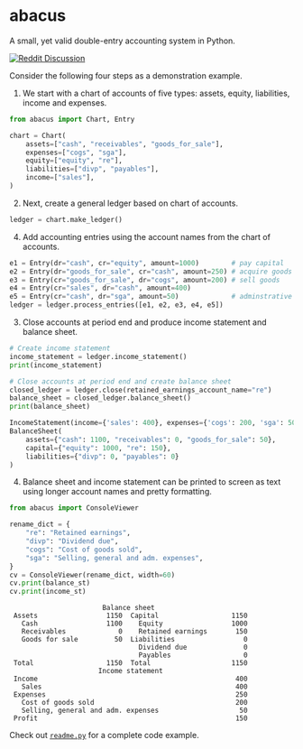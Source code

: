 # abacus

A small, yet valid double-entry accounting system in Python.

[![Reddit Discussion](https://img.shields.io/badge/Reddit-%23FF4500.svg?style=for-the-badge&logo=Reddit&logoColor=white)](https://www.reddit.com/r/Accounting/comments/136rrit/wrote_an_accounting_demo_in_python/)

Consider the following four steps as a demonstration example.

1. We start with a chart of accounts of five types: assets, equity, liabilities, income and expenses.

```python
from abacus import Chart, Entry

chart = Chart(
    assets=["cash", "receivables", "goods_for_sale"],
    expenses=["cogs", "sga"],
    equity=["equity", "re"],
    liabilities=["divp", "payables"],
    income=["sales"],
)
```

2. Next, create a general ledger based on chart of accounts.

```python
ledger = chart.make_ledger()
```

4. Add accounting entries using the account names from the chart of accounts.

```python
e1 = Entry(dr="cash", cr="equity", amount=1000)        # pay capital
e2 = Entry(dr="goods_for_sale", cr="cash", amount=250) # acquire goods
e3 = Entry(cr="goods_for_sale", dr="cogs", amount=200) # sell goods
e4 = Entry(cr="sales", dr="cash", amount=400)
e5 = Entry(cr="cash", dr="sga", amount=50)             # adminstrative expenses
ledger = ledger.process_entries([e1, e2, e3, e4, e5])
```

3. Close accounts at period end and produce income statement and balance
   sheet.

```python
# Create income statement
income_statement = ledger.income_statement()
print(income_statement)

# Close accounts at period end and create balance sheet
closed_ledger = ledger.close(retained_earnings_account_name="re")
balance_sheet = closed_ledger.balance_sheet()
print(balance_sheet)
```

```python
IncomeStatement(income={'sales': 400}, expenses={'cogs': 200, 'sga': 50})
BalanceSheet(
    assets={"cash": 1100, "receivables": 0, "goods_for_sale": 50},
    capital={"equity": 1000, "re": 150},
    liabilities={"divp": 0, "payables": 0}
)
```

4. Balance sheet and income statement can be printed 
   to screen as text using longer account names and 
   pretty formatting.

```python
from abacus import ConsoleViewer

rename_dict = {
    "re": "Retained earnings",
    "divp": "Dividend due",
    "cogs": "Cost of goods sold",
    "sga": "Selling, general and adm. expenses",
}
cv = ConsoleViewer(rename_dict, width=60)
cv.print(balance_st)
cv.print(income_st)
```

```console
                       Balance sheet                        
 Assets                 1150  Capital                  1150 
   Cash                 1100    Equity                 1000 
   Receivables             0    Retained earnings       150 
   Goods for sale         50  Liabilities                 0 
                                Dividend due              0 
                                Payables                  0 
 Total                  1150  Total                    1150 
                      Income statement                      
 Income                                                 400 
   Sales                                                400 
 Expenses                                               250 
   Cost of goods sold                                   200 
   Selling, general and adm. expenses                    50 
 Profit                                                 150 
```

Check out [`readme.py`](readme.py) for a complete code example.
